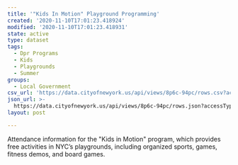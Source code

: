 ```yaml
---
title: '"Kids In Motion" Playground Programming'
created: '2020-11-10T17:01:23.418924'
modified: '2020-11-10T17:01:23.418931'
state: active
type: dataset
tags:
  - Dpr Programs
  - Kids
  - Playgrounds
  - Summer
groups:
  - Local Government
csv_url: 'https://data.cityofnewyork.us/api/views/8p6c-94pc/rows.csv?accessType=DOWNLOAD'
json_url: >-
  https://data.cityofnewyork.us/api/views/8p6c-94pc/rows.json?accessType=DOWNLOAD
layout: post

---
```

Attendance information for the "Kids in Motion" program, which provides free activities in NYC’s playgrounds, including organized sports, games, fitness demos, and board games.
